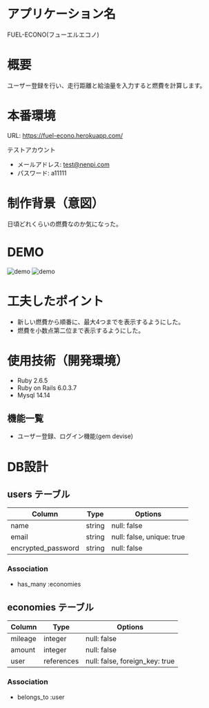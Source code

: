 # アプリケーション名
FUEL-ECONO(フューエルエコノ)

# 概要
ユーザー登録を行い、走行距離と給油量を入力すると燃費を計算します。

# 本番環境
URL: https://fuel-econo.herokuapp.com/<br>

テストアカウント
  - メールアドレス: test@nenpi.com
  - パスワード: a11111

# 制作背景（意図）
日頃どれくらいの燃費なのか気になった。<br>


# DEMO
![demo](https://gyazo.com/ac0c65a1e9e95703af5fd7e9ce85edc4/raw)
![demo](https://gyazo.com/10da83aa64d7112e13d0ec3ccdf9c52b/raw)

# 工夫したポイント
- 新しい燃費から順番に、最大4つまでを表示するようにした。
- 燃費を小数点第二位まで表示するようにした。

# 使用技術（開発環境）
- Ruby 2.6.5<br>
- Ruby on Rails 6.0.3.7<br>
- Mysql 14.14

## 機能一覧
- ユーザー登録、ログイン機能(gem devise)


# DB設計

## users テーブル

| Column             | Type   | Options                   |
| ------------------ | ------ | ------------------------- |
| name               | string | null: false               |
| email              | string | null: false, unique: true |
| encrypted_password | string | null: false               |

### Association

- has_many :economies


## economies テーブル

| Column  | Type       | Options                        |
| ------- | ---------- | ------------------------------ |
| mileage | integer    | null: false                    |
| amount  | integer    | null: false                    |
| user    | references | null: false, foreign_key: true |

### Association

- belongs_to :user
